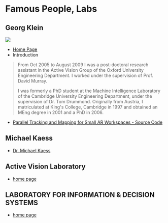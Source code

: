 


# Famous People, Labs

## Georg Klein

![](http://www.robots.ox.ac.uk/~gk/imgs/georg_klein_136.jpg)

* [Home Page](http://www.robots.ox.ac.uk/~gk/)
* Introduction

> From Oct 2005 to August 2009 I was a post-doctoral research assistant in the Active Vision Group of the Oxford University Engineering Department. I worked under the supervision of Prof. David Murray.
>
> I was formerly a PhD student at the Machine Intelligence Laboratory of the Cambridge University Engineering Department, under the supervision of Dr. Tom Drummond. Originally from Austria, I matriculated at King's College, Cambridge in 1997 and obtained an MEng degree in 2001 and a PhD in 2006.

* [Parallel Tracking and Mapping for Small AR Workspaces - Source Code](http://www.robots.ox.ac.uk/~gk/PTAM/)



## Michael Kaess

- [Dr. Michael Kaess](http://people.csail.mit.edu/kaess/)





## Active Vision Laboratory

* [home page](http://www.robots.ox.ac.uk/~lav/)



## LABORATORY FOR INFORMATION & DECISION SYSTEMS

- [home page](https://lids.mit.edu/)
